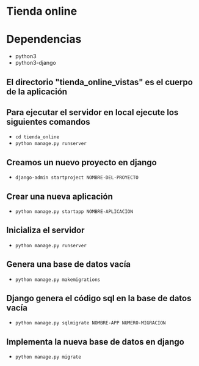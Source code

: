 # Tienda online

# Dependencias
+ python3
+ python3-django

## El directorio "tienda_online_vistas" es el cuerpo de la aplicación

## Para ejecutar el servidor en local ejecute los siguientes comandos
+ `cd tienda_online`
+ `python manage.py runserver`

## Creamos un nuevo proyecto en django
+ `django-admin startproject NOMBRE-DEL-PROYECTO`

## Crear una nueva aplicación
+ `python manage.py startapp NOMBRE-APLICACION`

## Inicializa el servidor
+ `python manage.py runserver`

## Genera una base de datos vacía
+ `python manage.py makemigrations`

## Django genera el código sql en la base de datos vacía
+ `python manage.py sqlmigrate NOMBRE-APP NUMERO-MIGRACION`

## Implementa la nueva base de datos en django
+ `python manage.py migrate`
